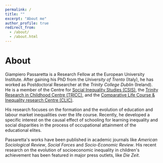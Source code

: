 ```yaml
---
permalink: /
title: ""
excerpt: "About me"
author_profile: true
redirect_from: 
  - /about/
  - /about.html
---
```



About
======

Giampiero Passaretta is a Research Fellow at the European University Institute. After gaining his PhD from the _University of Trento_ (Italy), he has worked as Postdoctoral Researcher at the _Trinity College Dublin_ (Ireland). He is a member of the Centre for [Social Inequality Studies (CSIS)](https://r.unitn.it/en/soc/csis), the [Trinity Research in Childhood Centre (TRICC)](https://r.unitn.it/en/soc/csis), and the [Comparative Life Course & Inequality research Centre (CLIC)](https://r.unitn.it/en/soc/csis). 

His research focuses on the formation and the evolution of education and labour market inequalities over the life course. Recently, he developed a specific interest on the causal effect of schooling for learning inequality and social disparities in the process of occupational attainment of the educational elites. 


Passaretta's works have been published in academic journals like _American Sociological Review_, _Social Forces_ and _Socio-Economic Review_. His recent research on the evolution of socioeconomic inequality in children's achievement has been featured in major press outlets, like _Die Zeit_. 
